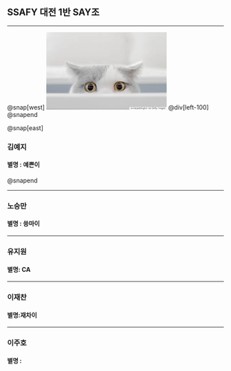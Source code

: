 
## SSAFY 대전 1반 SAY조
---
@snap[west]
![cat](./img/cat.jpg)
@div[left-100]
@snapend

@snap[east]
### 김예지

#### 별명 : 예쁜이
@snapend


---

### 노승만

#### 별명 : 씅마이

---

### 유지원

#### 별명: CA

---

### 이재찬

#### 별명:재차이

---

### 이주호

#### 별명 : 


